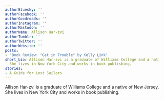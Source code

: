 ```yaml
---
authorBluesky: ''
authorFacebook: ''
authorGoodreads: ''
authorInstagram: ''
authorMastodon: ''
authorName: Allison Har-zvi
authorTumblr: ''
authorTwitter: ''
authorWebsite: ''
posts:
- 'Book Review: "Get in Trouble" by Kelly Link'
short_bio: Allison Har-zvi is a graduate of Williams College and a native of New Jersey.
  She lives in New York City and works in book publishing.
stories:
- A Guide for Lost Sailors
---
```


Allison Har-zvi is a graduate of Williams College and a native of New Jersey. She lives in New York City and works in book publishing.